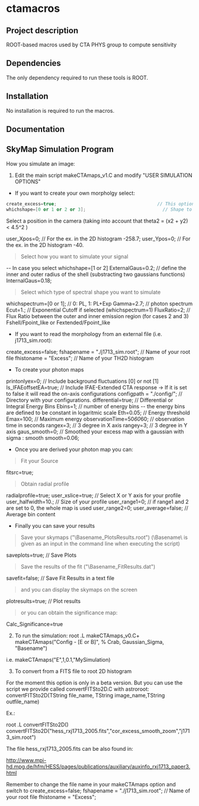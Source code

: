 ctamacros
==============

Project description
--------------

ROOT-based macros used by CTA PHYS group to compute sensitivity 
 

Dependencies
--------------

The only dependency required to run these tools is ROOT.


Installation
--------------

No installation is required to run the macros.


Documentation
--------------

SkyMap Simulation Program
-------------------------



How you simulate an image:

1) Edit the main script makeCTAmaps_v1.C and modify "USER SIMULATION OPTIONS"

- If you want to create your own morpholgy select:

```c++
create_excess=true;                                      // This option allows you to create a morphology shape with a given spectrum (see below for options)
whichshape=[0 or 1 or 2 or 3];                             // Shape to create 0: Gauss, 1: Shell-type, 2: Composite, 3: Cooling
```

Select a position in the camera (taking into account that theta2 = (x2 + y2) < 4.5^2 )

user_Xpos=0;                            // For the ex. in the 2D histogram   -258.7;
user_Ypos=0;                            // For the ex. in the 2D histogram -40.

> Select how you want to simulate your signal
 
-- In case you select whichshape=[1 or 2]
ExternalGaus=0.2;                       // define the inner and outer radius of the shell (substracting two gaussians functions)
InternalGaus=0.18;


> Select which type of spectral shape you want to simulate

whichspectrum=[0 or 1];                           // 0: PL, 1: PL+Exp
Gamma=2.7;                                        // photon spectrum 
Ecut=1.;                                          // Exponential Cutoff if selected (whichspectrum=1)
FluxRatio=2;                                      // Flux Ratio between the outer and inner emission region (for cases 2 and 3) Fshell/Fpoint_like or Fextended/Fpoint_like


- If you want to read the morphology from an external file (i.e. j1713_sim.root):

create_excess=false;
fshapename = "./j1713_sim.root";       // Name of your root file
fhistoname = "Excess";                 // Name of your TH2D histogram

- To create your photon maps

printonlyex=0;                                   // Include background fluctuations [0] or not [1]
Is_IFAEoffsetEA=true;                            // Include IFAE-Extended CTA response -> If it is set to false it will read the on-axis configurations
configpath = "./config/";                        // Directory with your configurations. 
differential=true;                               // Differential or Integral Energy Bins
Ebins=1;                                    // number of energy bins -- the energy bins are defined to be constant in logaritmic scale
Eth=0.05;                                      // Energy threshold
Emax=100;                                      // Maximum energy
observationTime=50*60*60;                       // observation time in seconds
rangex=3;                                      // 3 degree in X axis
rangey=3;                                      // 3 degree in Y axis
gaus_smooth=0;				       	 // Smoothed your excess map with a gaussian with sigma : smooth
smooth=0.06;

- Once you are derived your photon map you can:

> Fit your Source

fitsrc=true;

> Obtain radial profile 

radialprofile=true; 
user_xslice=true;                           // Select X or Y axis for your profile
user_halfwidth=10.;                       // Size of your profile
user_range1=0;                            // if range1 and 2 are set to 0, the whole map is used
user_range2=0;
user_average=false;                         // Average bin content

- Finally you can save your results

> Save your skymaps ("\Basename\_PlotsResults.root")  (\Basename\ is given as an input in the command line when executing the script)

saveplots=true;                             // Save Plots

> Save the results of the fit ("\Basename\_FitResults.dat")

savefit=false;                              // Save Fit Results in a text file 

> and you can display the skymaps on the screen

plotresults=true;                           // Plot results

> or you can obtain the significance map: 

Calc_Significance=true

2) To run the simulation:
root
.L makeCTAmaps_v0.C+
makeCTAmaps("Config - [E or B]", % Crab, Gaussian_Sigma, "Basename")

i.e. makeCTAmaps("E",1,0.1,"MySimulation)


3) To convert from a FITS file to root 2D histogram

For the moment this option is only in a beta version. But you can use the script we provide called convertFITSto2D.C with astroroot:
convertFITSto2D(TString file_name, TString image_name,TString outfile_name)

Ex.:

root
.L convertFITSto2D()
convertFITSto2D("hess_rxj1713_2005.fits","cor_excess_smooth_zoom","j1713_sim.root")

The file hess_rxj1713_2005.fits can be also found in:

http://www.mpi-hd.mpg.de/hfm/HESS/pages/publications/auxiliary/auxinfo_rxj1713_paper3.html


Remember to change the file name in your makeCTAmaps option and switch to 
create_excess=false;
fshapename = "./j1713_sim.root";       // Name of your root file
fhistoname = "Excess";
